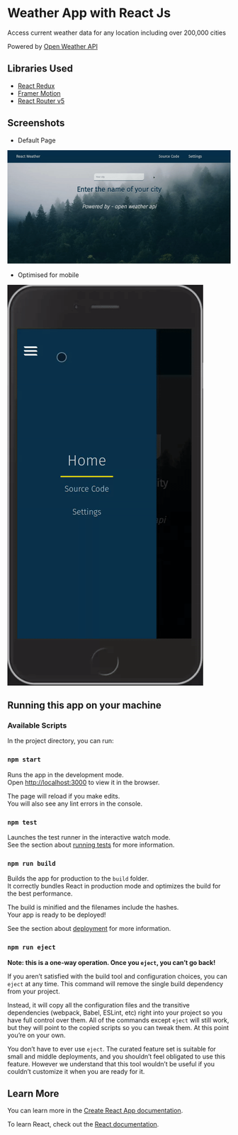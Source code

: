 # Weather App with React Js

Access current weather data for any location including over 200,000 cities 

Powered by [Open Weather API](https://openweathermap.org/api)


## Libraries Used 

 - [React Redux](https://www.framer.com/motion/)
 - [Framer Motion](https://react-redux.js.org/)
  - [React Router v5](https://reactrouter.com/)


## Screenshots

- Default Page

![ Home Page ](https://raw.githubusercontent.com/yashkathe/Weather-app-with-reactJs/master/src/Assets/Screenshots/Search.gif "Search")

- Optimised for mobile 

![ Phone View ](https://raw.githubusercontent.com/yashkathe/Weather-app-with-reactJs/master/src/Assets/Screenshots/mobileView.gif "Mobile View")




## Running this app on your machine

### Available Scripts

In the project directory, you can run:

### `npm start`

Runs the app in the development mode.\
Open [http://localhost:3000](http://localhost:3000) to view it in the browser.

The page will reload if you make edits.\
You will also see any lint errors in the console.

### `npm test`

Launches the test runner in the interactive watch mode.\
See the section about [running tests](https://facebook.github.io/create-react-app/docs/running-tests) for more information.

### `npm run build`

Builds the app for production to the `build` folder.\
It correctly bundles React in production mode and optimizes the build for the best performance.

The build is minified and the filenames include the hashes.\
Your app is ready to be deployed!

See the section about [deployment](https://facebook.github.io/create-react-app/docs/deployment) for more information.

### `npm run eject`

**Note: this is a one-way operation. Once you `eject`, you can’t go back!**

If you aren’t satisfied with the build tool and configuration choices, you can `eject` at any time. This command will remove the single build dependency from your project.

Instead, it will copy all the configuration files and the transitive dependencies (webpack, Babel, ESLint, etc) right into your project so you have full control over them. All of the commands except `eject` will still work, but they will point to the copied scripts so you can tweak them. At this point you’re on your own.

You don’t have to ever use `eject`. The curated feature set is suitable for small and middle deployments, and you shouldn’t feel obligated to use this feature. However we understand that this tool wouldn’t be useful if you couldn’t customize it when you are ready for it.

## Learn More

You can learn more in the [Create React App documentation](https://facebook.github.io/create-react-app/docs/getting-started).

To learn React, check out the [React documentation](https://reactjs.org/).
